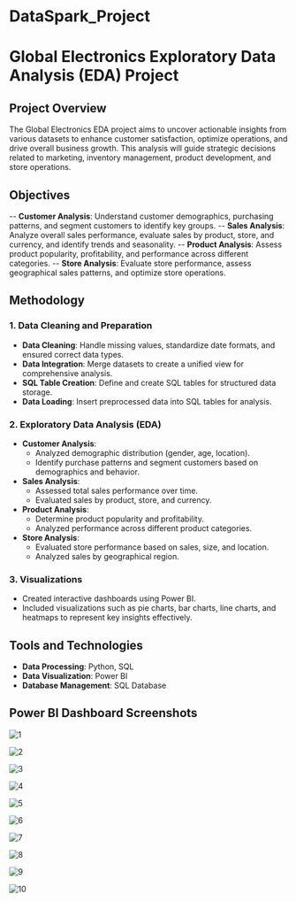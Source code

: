 # DataSpark_Project
# Global Electronics Exploratory Data Analysis (EDA) Project

## Project Overview

The Global Electronics EDA project aims to uncover actionable insights from various datasets to enhance customer satisfaction, optimize operations, and drive overall business growth. This analysis will guide strategic decisions related to marketing, inventory management, product development, and store operations.

## Objectives

-- **Customer Analysis**: Understand customer demographics, purchasing patterns, and segment customers to identify key groups.
-- **Sales Analysis**: Analyze overall sales performance, evaluate sales by product, store, and currency, and identify trends and seasonality.
-- **Product Analysis**: Assess product popularity, profitability, and performance across different categories.
-- **Store Analysis**: Evaluate store performance, assess geographical sales patterns, and optimize store operations.

## Methodology

### 1. Data Cleaning and Preparation
- **Data Cleaning**: Handle missing values, standardize date formats, and ensured correct data types.
- **Data Integration**: Merge datasets to create a unified view for comprehensive analysis.
- **SQL Table Creation**: Define and create SQL tables for structured data storage.
- **Data Loading**: Insert preprocessed data into SQL tables for analysis.

### 2. Exploratory Data Analysis (EDA)
- **Customer Analysis**:
  - Analyzed demographic distribution (gender, age, location).
  - Identify purchase patterns and segment customers based on demographics and behavior.
- **Sales Analysis**:
  - Assessed total sales performance over time.
  - Evaluated sales by product, store, and currency.
- **Product Analysis**:
  - Determine product popularity and profitability.
  - Analyzed performance across different product categories.
- **Store Analysis**:
  - Evaluated store performance based on sales, size, and location.
  - Analyzed sales by geographical region.

### 3. Visualizations
- Created interactive dashboards using Power BI.
- Included visualizations such as pie charts, bar charts, line charts, and heatmaps to represent key insights effectively.

## Tools and Technologies

- **Data Processing**: Python, SQL
- **Data Visualization**: Power BI
- **Database Management**: SQL Database

## Power BI Dashboard Screenshots

![1](https://github.com/user-attachments/assets/c17ff3c3-bd2b-40b3-918e-0acbc75ac898)

![2](https://github.com/user-attachments/assets/990c632e-f239-4bad-8c03-de3d71216180)

![3](https://github.com/user-attachments/assets/0a63a20e-bcd0-4e26-b4b8-b2c990eb639f)

![4](https://github.com/user-attachments/assets/14094975-c012-4d27-b415-47f2bf5f64d3)

![5](https://github.com/user-attachments/assets/f6a622c5-1281-41d9-9300-cf6185f75f8c)

![6](https://github.com/user-attachments/assets/7ff821df-8cdb-4162-83a5-03f00d86a7b9)

![7](https://github.com/user-attachments/assets/58a1cb9e-5726-4070-9cd9-4460a16cdaf9)

![8](https://github.com/user-attachments/assets/1b2220bd-f425-45db-b3b4-a418d3106aac)

![9](https://github.com/user-attachments/assets/32b41973-f3bb-45f4-acf1-745da80b68fa)

![10](https://github.com/user-attachments/assets/a7fba17e-36f9-4c2b-9f03-5cbeeab1aa55)
